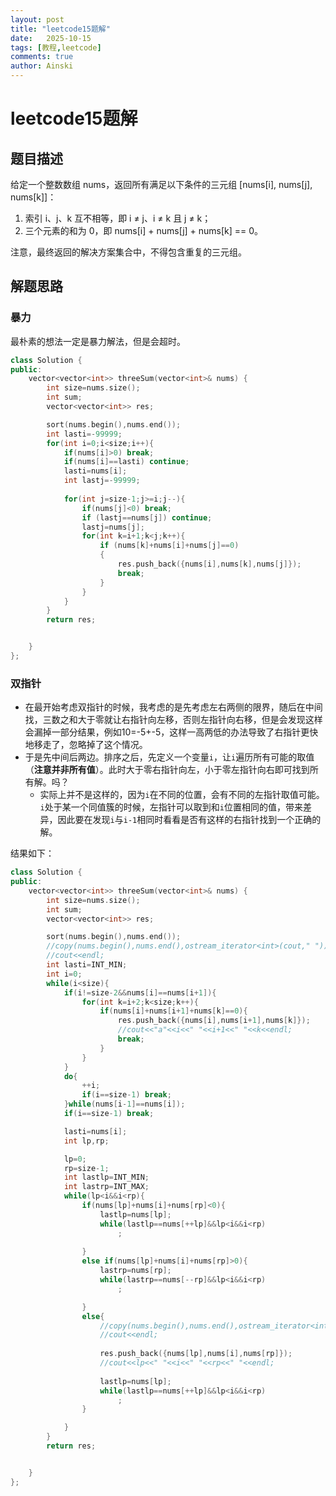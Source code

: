 ```yaml
---
layout: post
title: "leetcode15题解"
date:   2025-10-15
tags: [教程,leetcode]
comments: true
author: Ainski
---
```


# leetcode15题解

## 题目描述

给定一个整数数组 nums，返回所有满足以下条件的三元组 [nums[i], nums[j], nums[k]]：
1. 索引 i、j、k 互不相等，即 i ≠ j、i ≠ k 且 j ≠ k；
2. 三个元素的和为 0，即 nums[i] + nums[j] + nums[k] == 0。

注意，最终返回的解决方案集合中，不得包含重复的三元组。

## 解题思路
### 暴力
最朴素的想法一定是暴力解法，但是会超时。
```c++
class Solution {
public:
    vector<vector<int>> threeSum(vector<int>& nums) {
        int size=nums.size();
        int sum;
        vector<vector<int>> res;

        sort(nums.begin(),nums.end());
        int lasti=-99999;
        for(int i=0;i<size;i++){
            if(nums[i]>0) break;
            if(nums[i]==lasti) continue;
            lasti=nums[i];
            int lastj=-99999;
            
            for(int j=size-1;j>=i;j--){
                if(nums[j]<0) break;
                if (lastj==nums[j]) continue;
                lastj=nums[j];
                for(int k=i+1;k<j;k++){
                    if (nums[k]+nums[i]+nums[j]==0) 
                    {
                        res.push_back({nums[i],nums[k],nums[j]});
                        break;
                    }
                }
            }
        }
        return res;


    }
};
```
### 双指针
- 在最开始考虑双指针的时候，我考虑的是先考虑左右两侧的限界，随后在中间找，三数之和大于零就让右指针向左移，否则左指针向右移，但是会发现这样会漏掉一部分结果，例如10=-5+-5，这样一高两低的办法导致了右指针更快地移走了，忽略掉了这个情况。
- 于是先中间后两边。排序之后，先定义一个变量`i`，让`i`遍历所有可能的取值（**注意并非所有值**）。此时大于零右指针向左，小于零左指针向右即可找到所有解。吗？
    - 实际上并不是这样的，因为`i`在不同的位置，会有不同的左指针取值可能。`i`处于某一个同值簇的时候，左指针可以取到和`i`位置相同的值，带来差异，因此要在发现`i`与`i-1`相同时看看是否有这样的右指针找到一个正确的解。

结果如下：
```c++
class Solution {
public:
    vector<vector<int>> threeSum(vector<int>& nums) {
        int size=nums.size();
        int sum;
        vector<vector<int>> res;

        sort(nums.begin(),nums.end());
        //copy(nums.begin(),nums.end(),ostream_iterator<int>(cout," "));
        //cout<<endl;
        int lasti=INT_MIN;
        int i=0;
        while(i<size){
            if(i!=size-2&&nums[i]==nums[i+1]){
                for(int k=i+2;k<size;k++){
                    if(nums[i]+nums[i+1]+nums[k]==0){
                        res.push_back({nums[i],nums[i+1],nums[k]});
                        //cout<<"a"<<i<<" "<<i+1<<" "<<k<<endl;
                        break;
                    }
                }
            }
            do{
                ++i;
                if(i==size-1) break;
            }while(nums[i-1]==nums[i]);
            if(i==size-1) break;

            lasti=nums[i];
            int lp,rp;

            lp=0;
            rp=size-1;
            int lastlp=INT_MIN;
            int lastrp=INT_MAX;
            while(lp<i&&i<rp){
                if(nums[lp]+nums[i]+nums[rp]<0){
                    lastlp=nums[lp];
                    while(lastlp==nums[++lp]&&lp<i&&i<rp)
                        ;
                    
                }
                else if(nums[lp]+nums[i]+nums[rp]>0){
                    lastrp=nums[rp];
                    while(lastrp==nums[--rp]&&lp<i&&i<rp)
                        ;

                }
                else{
                    //copy(nums.begin(),nums.end(),ostream_iterator<int>(cout," "));
                    //cout<<endl;
                   
                    res.push_back({nums[lp],nums[i],nums[rp]});
                    //cout<<lp<<" "<<i<<" "<<rp<<" "<<endl;
                    
                    lastlp=nums[lp];
                    while(lastlp==nums[++lp]&&lp<i&&i<rp)
                        ;
                }

            }
        }
        return res;


    }
};

```
